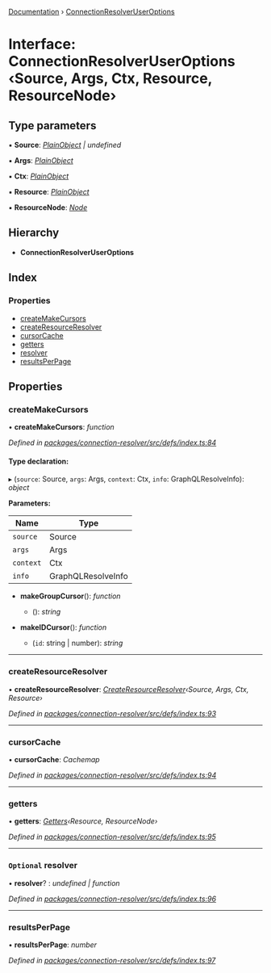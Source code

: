 [Documentation](../README.md) › [ConnectionResolverUserOptions](connectionresolveruseroptions.md)

# Interface: ConnectionResolverUserOptions ‹**Source, Args, Ctx, Resource, ResourceNode**›

## Type parameters

▪ **Source**: *[PlainObject](../README.md#plainobject) | undefined*

▪ **Args**: *[PlainObject](../README.md#plainobject)*

▪ **Ctx**: *[PlainObject](../README.md#plainobject)*

▪ **Resource**: *[PlainObject](../README.md#plainobject)*

▪ **ResourceNode**: *[Node](../README.md#node)*

## Hierarchy

* **ConnectionResolverUserOptions**

## Index

### Properties

* [createMakeCursors](connectionresolveruseroptions.md#createmakecursors)
* [createResourceResolver](connectionresolveruseroptions.md#createresourceresolver)
* [cursorCache](connectionresolveruseroptions.md#cursorcache)
* [getters](connectionresolveruseroptions.md#getters)
* [resolver](connectionresolveruseroptions.md#optional-resolver)
* [resultsPerPage](connectionresolveruseroptions.md#resultsperpage)

## Properties

###  createMakeCursors

• **createMakeCursors**: *function*

*Defined in [packages/connection-resolver/src/defs/index.ts:84](https://github.com/badbatch/graphql-box/blob/e36f8d4/packages/connection-resolver/src/defs/index.ts#L84)*

#### Type declaration:

▸ (`source`: Source, `args`: Args, `context`: Ctx, `info`: GraphQLResolveInfo): *object*

**Parameters:**

Name | Type |
------ | ------ |
`source` | Source |
`args` | Args |
`context` | Ctx |
`info` | GraphQLResolveInfo |

* **makeGroupCursor**(): *function*

  * (): *string*

* **makeIDCursor**(): *function*

  * (`id`: string | number): *string*

___

###  createResourceResolver

• **createResourceResolver**: *[CreateResourceResolver](../README.md#createresourceresolver)‹Source, Args, Ctx, Resource›*

*Defined in [packages/connection-resolver/src/defs/index.ts:93](https://github.com/badbatch/graphql-box/blob/e36f8d4/packages/connection-resolver/src/defs/index.ts#L93)*

___

###  cursorCache

• **cursorCache**: *Cachemap*

*Defined in [packages/connection-resolver/src/defs/index.ts:94](https://github.com/badbatch/graphql-box/blob/e36f8d4/packages/connection-resolver/src/defs/index.ts#L94)*

___

###  getters

• **getters**: *[Getters](getters.md)‹Resource, ResourceNode›*

*Defined in [packages/connection-resolver/src/defs/index.ts:95](https://github.com/badbatch/graphql-box/blob/e36f8d4/packages/connection-resolver/src/defs/index.ts#L95)*

___

### `Optional` resolver

• **resolver**? : *undefined | function*

*Defined in [packages/connection-resolver/src/defs/index.ts:96](https://github.com/badbatch/graphql-box/blob/e36f8d4/packages/connection-resolver/src/defs/index.ts#L96)*

___

###  resultsPerPage

• **resultsPerPage**: *number*

*Defined in [packages/connection-resolver/src/defs/index.ts:97](https://github.com/badbatch/graphql-box/blob/e36f8d4/packages/connection-resolver/src/defs/index.ts#L97)*
